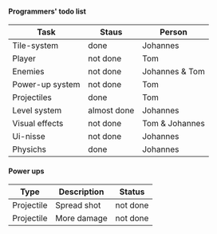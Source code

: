 #### Programmers' todo list

Task | Staus | Person
-----|-------|-------
Tile-system | done | Johannes
Player | not done | Tom
Enemies | not done | Johannes & Tom
Power-up system | not done | Tom
Projectiles | done | Tom
Level system | almost done | Johannes
Visual effects | not done | Tom & Johannes
Ui-nisse | not done | Johannes
Physichs | done | Johannes

#### Power ups

Type | Description | Status
-----|-------------|-------
Projectile | Spread shot | not done
Projectile | More damage | not done

